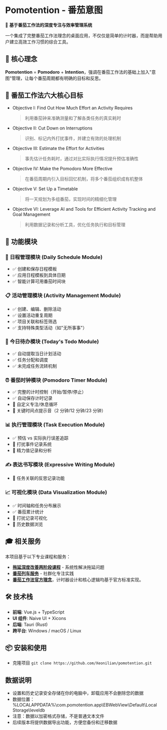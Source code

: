 # Pomotention - 番茄意图

🍅 **基于番茄工作法的深度专注与效率管理系统**

一个集成了完整番茄工作法理念的桌面应用，不仅仅是简单的计时器，而是帮助用户建立高效工作习惯的综合工具。

## 🎯 核心理念

**Pomotention** = **Pomodoro** + **Intention**，强调在番茄工作法的基础上加入"意图"管理，让每个番茄周期都有明确的目标和反思。

## 🚀 番茄工作法六大核心目标

- Objective I: Find Out How Much Effort an Activity Requires
  > 利用番茄钟来准确测量和了解各类任务的真实耗时
- Objective II: Cut Down on Interruptions
  > 识别、标记内外打扰事件，并建立有效的处理机制
- Objective III: Estimate the Effort for Activities
  > 事先估计任务耗时，通过对比实际执行情况提升预估准确性
- Objective IV: Make the Pomodoro More Effective
  > 在番茄周期内引入目标回忆机制，将多个番茄组织成有机整体
- Objective V: Set Up a Timetable
  > 将一天规划为多组番茄，实现时间的精细化管理
- Objective VI: Leverage AI and Tools for Efficient Activity Tracking and Goal Management
  > 利用数据记录和分析工具，优化任务执行和目标管理

## 🔧 功能模块

### 📅 **日程管理模块 (Daily Schedule Module)**

- ✅ 创建和保存日程模板
- ✅ 应用日程模板到具体日期
- ✅ 智能计算可用番茄时间块

### 📋 **活动管理模块 (Activity Management Module)**

- ✅ 创建、编辑、删除活动
- ✅ 设置活动重复周期
- ✅ 项目关联和标签筛选
- ✅ 支持特殊类型活动（如"无所事事"）

### 📝 **今日待办模块 (Today's Todo Module)**

- ✅ 自动提取当日计划活动
- ✅ 任务分配和调度
- ✅ 未完成任务流转机制

### ⏰ **番茄时钟模块 (Pomodoro Timer Module)**

- ✅ 完整的计时控制（开始/暂停/停止）
- ✅ 自动保存计时记录
- 🚧 自定义专注/休息循环
- 🚧 关键时间点提示音（2 分钟/12 分钟/23 分钟）

### 📊 **执行管理模块 (Task Execution Module)**

- ✅ 预估 vs 实际执行误差追踪
- 🚧 打扰事件记录系统
- 🚧 精力值记录和分析

### ✍️ **表达书写模块 (Expressive Writing Module)**

- 🚧 任务关联的反思记录功能

### 📈 **可视化模块 (Data Visualization Module)**

- ✅ 时间轴和任务分布展示
- ✅ 番茄累计统计
- 🚧 打扰记录可视化
- 🚧 历史数据浏览

## 🎓 相关服务

本项目基于以下专业课程和服务：

- **[拖延深度改善两阶段课程](https://ebp.gesedna.com/product/delay_multi/?rd=%2F)** - 系统性解决拖延问题
- **[番茄列车服务](https://ebp.gesedna.com/pa-group-info-pomo/?rd=%2FEBPTsundoku%2F%3Frd%3D%2F)** - 社群化专注实践
- **[番茄工作法官方理念](https://www.pomodorotechnique.com/)**，计时器设计和核心逻辑均基于官方标准实现。

## 🛠️ 技术栈

- **前端**: Vue.js + TypeScript
- **UI 组件**: Naive UI + Xicons
- **后端**: Tauri (Rust)
- **跨平台**: Windows / macOS / Linux

## 📦 安装和使用

- 克隆项目 `git clone https://github.com/Xeonilian/pomotention.git`

## 数据说明

- 设置和历史记录安全存储在你的电脑中，卸载应用不会删除您的数据
- 数据位置：%LOCALAPPDATA%\com.pomotention.app\EBWebView\Default\Local Storage\leveldb
- 注意：数据以加密格式存储，不是普通文本文件
- 后续版本将提供数据导出功能，方便您备份和迁移数据
